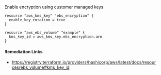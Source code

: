 
Enable encryption using customer managed keys

```hcl
resource "aws_kms_key" "ebs_encryption" {
  enable_key_rotation = true
}

resource "aws_ebs_volume" "example" {
  kms_key_id = aws_kms_key.ebs_encryption.arn
}
```

#### Remediation Links
 - https://registry.terraform.io/providers/hashicorp/aws/latest/docs/resources/ebs_volume#kms_key_id

